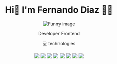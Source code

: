 
<h1 align='center'>
  Hi👋 I'm Fernando Diaz 👨‍💻
</h1>
<div align='center'>
  <img src="https://media.tenor.com/4-Ft2Xrx0FgAAAAC/hasbulla-has.gif" alt="Funny image">
</div>

<p align='center'>
 Developer Frontend
</p>

<p align='center'>
  💻 technologies<br/><br/>
  <img src="https://img.shields.io/badge/TypeScript-007ACC?style=for-the-badge&logo=typescript&logoColor=white" />
  <img src="https://img.shields.io/badge/Vue.js-35495E?style=for-the-badge&logo=vue.js&logoColor=4FC08D" />
  <img src="https://img.shields.io/badge/Tailwind_CSS-38B2AC?style=for-the-badge&logo=tailwind-css&logoColor=white" />
  <img src="https://img.shields.io/badge/JavaScript-F7DF1E?style=for-the-badge&logo=javascript&logoColor=black" />
  <img src="https://img.shields.io/badge/CSS3-1572B6?style=for-the-badge&logo=css3&logoColor=white" />
  <img src="https://img.shields.io/badge/Bootstrap-563D7C?style=for-the-badge&logo=bootstrap&logoColor=white" />
  <img src="https://img.shields.io/badge/HTML5-E34F26?style=for-the-badge&logo=html5&logoColor=white" />
<img src="https://img.shields.io/badge/React-0000FF?style=for-the-badge&logo=react&logoColor=white">
  </p>
